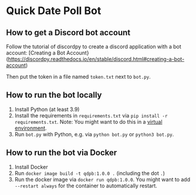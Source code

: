 # Quick Date Poll Bot

## How to get a Discord bot account

Follow the tutorial of discordpy to create a discord application with a bot
account: [Creating a Bot Account}(https://discordpy.readthedocs.io/en/stable/discord.html#creating-a-bot-account)

Then put the token in a file named `token.txt` next to `bot.py`.

## How to run the bot locally

1. Install Python (at least 3.9)
2. Install the requirements in `requirements.txt` via `pip install -r requirements.txt`. 
   Note: You might want to do this in a [virtual environment](https://docs.python.org/3/tutorial/venv.html).
3. Run `bot.py` with Python, e.g. via `python bot.py` or `python3 bot.py`.

## How to run the bot via Docker

1. Install Docker
2. Run `docker image build -t qdpb:1.0.0 .` (including the dot `.`)
3. Run the docker image via `docker run qdpb:1.0.0`. You might want to add
   `--restart always` for the container to automatically restart.
